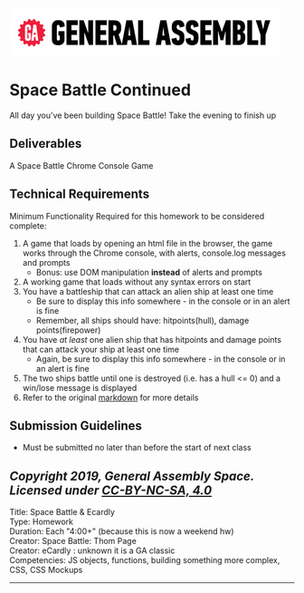 [![General Assembly Logo](/ga_cog.png)](https://generalassemb.ly)

# Space Battle Continued

All day you've been building Space Battle! Take the evening to finish up


## Deliverables

A Space Battle Chrome Console Game

## Technical Requirements
Minimum Functionality Required for this homework to be considered complete:
1. A game that loads by opening an html file in the browser, the game works through the Chrome console, with alerts, console.log messages and prompts
    - Bonus: use DOM manipulation **instead** of alerts and prompts
1. A working game that loads without any syntax errors on start
1. You have a battleship that can attack an alien ship at least one time
    - Be sure to display this info somewhere - in the console or in an alert is fine
    - Remember, all ships should have: hitpoints(hull), damage points(firepower)
1. You have _at least_ one alien ship that has hitpoints and damage points that can attack your ship at least one time  
    - Again, be sure to display this info somewhere - in the console or in an alert is fine
1. The two ships battle until one is destroyed (i.e. has a hull <= 0) and a win/lose message is displayed
1. Refer to the original [markdown](../instructor_notes/space_battle.md) for more details


## Submission Guidelines

- Must be submitted no later than before the start of next class


*Copyright 2019, General Assembly Space. Licensed under [CC-BY-NC-SA, 4.0](https://creativecommons.org/licenses/by-nc-sa/4.0/)*
---
Title: Space Battle & Ecardly <br>
Type: Homework<br>
Duration: Each "4:00+" (because this is now a weekend hw)<br>
Creator: Space Battle: Thom Page<br>
Creator: eCardly : unknown it is a GA classic<br>
Competencies: JS objects, functions, building something more complex, CSS, CSS Mockups<br>

---
